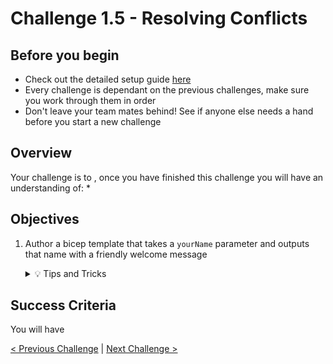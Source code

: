 # Challenge 1.5 - Resolving Conflicts

## Before you begin

* Check out the detailed setup guide [here](/Setup/readme.md)
* Every challenge is dependant on the previous challenges, make sure you work through them in order
* Don't leave your team mates behind! See if anyone else needs a hand before you start a new challenge

## Overview

Your <TODO> challenge is to <TODO>, once you have finished this challenge you will have an understanding of:
* 

## Objectives

1. Author a bicep template that takes a `yourName`  parameter and outputs that name with a friendly welcome message

    <details>
    <summary>💡 Tips and Tricks</summary>
    <ul>
        <li></li>
    </ul>
    </details>



## Success Criteria

You will have <TODO>

[< Previous Challenge](../1.4/readme.md) | [Next Challenge >](../1.6/readme.md)
